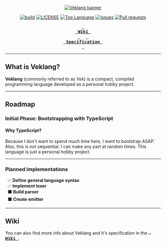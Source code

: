 <div align=center>

[![Veklang banner](https://github.com/user-attachments/assets/1d010a33-164d-4732-82de-26a9510de3cd)](https://github.com/duccdev/veklang)

[![build](https://github.com/duccdev/veklang/actions/workflows/build.yml/badge.svg)](https://github.com/duccdev/veklang/actions/workflows/build.yml)
[![LICENSE](https://img.shields.io/github/license/duccdev/veklang)](LICENSE)
[![Top Language](https://img.shields.io/github/languages/top/duccdev/veklang)](https://github.com/duccdev/veklang)
[![Issues](https://img.shields.io/github/issues/duccdev/veklang)](https://github.com/duccdev/veklang/issues)
[![Pull requests](https://img.shields.io/github/issues-pr/duccdev/veklang)](https://github.com/duccdev/veklang/pulls)

**[<kbd> <br> Wiki <br> </kbd>](https://github.com/duccdev/veklang/wiki)** 
**[<kbd> <br> Specification <br> </kbd>](https://github.com/duccdev/veklang/wiki/Specification)**

</div>

---

## What is Veklang?

**Veklang** (commonly referred to as *Vek*) is a compact, compiled programming language developed as a personal hobby project.

---

## Roadmap

### Initial Phase: Bootstrapping with TypeScript

#### Why TypeScript?
Because I don't want to spend much time here, I want to bootstrap ASAP.
Also, this is not sequential. I can make any part at random times. This language is just a personal hobby project.

---

### Planned implementations

&nbsp; ✅ **Define general language syntax**\
&nbsp; ✅ **Implement lexer**\
&nbsp; ⬛ **Build parser**\
&nbsp; ⬛ **Create emitter**

---

## Wiki

You can also find more info about Veklang and it's specification in the [<kbd> <img src="https://github.com/user-attachments/assets/39abb9b0-9469-487d-9b45-6534de50d84b" alt="Veklang logo" height=8> <strong>Wiki</strong> </kbd>](https://github.com/duccdev/veklang/wiki).

<!-- Hi mom! -->
